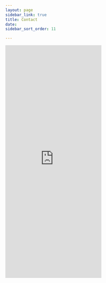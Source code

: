```yaml
---
layout: page
sidebar_link: true
title: Contact
date: 
sidebar_sort_order: 11

---
```

<iframe src="https://docs.google.com/forms/d/e/1FAIpQLScJYqPf0w3fonq5fJzqVA3uPODsNL3sCeM7fbqzDvbWfsJwJw/viewform?embedded=true" width="300" height="729" frameborder="0" marginheight="0" marginwidth="0">Loading…</iframe>
